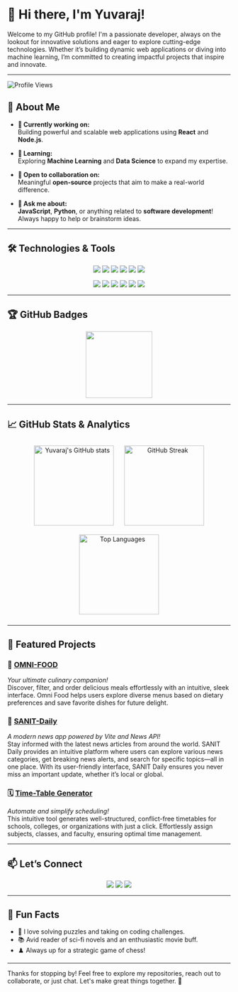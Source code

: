 # 👋 Hi there, I'm **Yuvaraj**!

Welcome to my GitHub profile! I'm a passionate developer, always on the lookout for innovative solutions and eager to explore cutting-edge technologies. Whether it’s building dynamic web applications or diving into machine learning, I’m committed to creating impactful projects that inspire and innovate.

---

![Profile Views](https://komarev.com/ghpvc/?username=yuvaraj-vc&color=blue&style=flat-square)

## 🌱 **About Me**

- **🔭 Currently working on:**  
  Building powerful and scalable web applications using **React** and **Node.js**.
  
- **🌱 Learning:**  
  Exploring **Machine Learning** and **Data Science** to expand my expertise.
  
- **👯 Open to collaboration on:**  
  Meaningful **open-source** projects that aim to make a real-world difference.
  
- **💬 Ask me about:**  
  **JavaScript**, **Python**, or anything related to **software development**! Always happy to help or brainstorm ideas.

---

## 🛠️ **Technologies & Tools**

<p align="center">
  <img src="https://img.shields.io/badge/JavaScript-%23323330.svg?style=for-the-badge&logo=javascript&logoColor=%23F7DF1E" />
  <img src="https://img.shields.io/badge/Python-%2314354C.svg?style=for-the-badge&logo=python&logoColor=white" />
  <img src="https://img.shields.io/badge/Java-%23ED8B00.svg?style=for-the-badge&logo=java&logoColor=white" />
  <img src="https://img.shields.io/badge/C++-%2300599C.svg?style=for-the-badge&logo=c%2B%2B&logoColor=white" />
  <img src="https://img.shields.io/badge/React-%2320232a.svg?style=for-the-badge&logo=react&logoColor=%2361DAFB" />
  <img src="https://img.shields.io/badge/Node.js-%23339933.svg?style=for-the-badge&logo=node.js&logoColor=white" />
</p>

<p align="center">
  <img src="https://img.shields.io/badge/HTML5-%23E34F26.svg?style=for-the-badge&logo=html5&logoColor=white" />
  <img src="https://img.shields.io/badge/CSS3-%231572B6.svg?style=for-the-badge&logo=css3&logoColor=white" />
  <img src="https://img.shields.io/badge/MongoDB-%2347A248.svg?style=for-the-badge&logo=mongodb&logoColor=white" />
  <img src="https://img.shields.io/badge/MySQL-%2300f.svg?style=for-the-badge&logo=mysql&logoColor=white" />
  <img src="https://img.shields.io/badge/Git-%23F05033.svg?style=for-the-badge&logo=git&logoColor=white" />
  <img src="https://img.shields.io/badge/Docker-%232496ED.svg?style=for-the-badge&logo=docker&logoColor=white" />
</p>

---

## 🏆 **GitHub Badges**

<p align="center">
  <img src="https://leetcode.com/static/images/badges/2024/gif/2024-10.gif" height="150em"/>

</p>

---

## 📈 **GitHub Stats & Analytics**

<p align="center">
  <img src="https://github-readme-stats.vercel.app/api?username=yuvaraj-vc&show_icons=true&theme=radical" alt="Yuvaraj's GitHub stats" height="180em" style="margin: 10px;" /> 
  <img src="https://github-readme-streak-stats.herokuapp.com/?user=yuvaraj-vc&theme=radical" alt="GitHub Streak" height="180em" style="margin: 10px;" />
  <img src="https://github-readme-stats.vercel.app/api/top-langs/?username=yuvaraj-vc&layout=compact&theme=radical" alt="Top Languages" height="180em" style="margin: 10px;" />
</p>

---

## 🚀 **Featured Projects**

### 🌟 [**OMNI-FOOD**](https://github.com/yuvaraj-vc/OMNI-FOOD)  
*Your ultimate culinary companion!*  
Discover, filter, and order delicious meals effortlessly with an intuitive, sleek interface. Omni Food helps users explore diverse menus based on dietary preferences and save favorite dishes for future delight.

### 📰 [**SANIT-Daily**](https://github.com/yuvaraj-vc/SANIT_Daily)  
*A modern news app powered by Vite and News API!*  
Stay informed with the latest news articles from around the world. SANIT Daily provides an intuitive platform where users can explore various news categories, get breaking news alerts, and search for specific topics—all in one place. With its user-friendly interface, SANIT Daily ensures you never miss an important update, whether it’s local or global.

### 🗓️ [**Time-Table Generator**](https://github.com/yuvaraj-vc/SoftwareDesignPatterns)  
*Automate and simplify scheduling!*  
This intuitive tool generates well-structured, conflict-free timetables for schools, colleges, or organizations with just a click. Effortlessly assign subjects, classes, and faculty, ensuring optimal time management.

---

## 📫 **Let’s Connect**

<p align="center">
  <a href="https://www.linkedin.com/in/yourprofile"><img src="https://img.shields.io/badge/LinkedIn-%230077B5.svg?style=for-the-badge&logo=linkedin&logoColor=white" /></a>
  <a href="https://twitter.com/yourtwitterhandle"><img src="https://img.shields.io/badge/Twitter-%231DA1F2.svg?style=for-the-badge&logo=twitter&logoColor=white" /></a>
  <a href="https://yourwebsite.com"><img src="https://img.shields.io/badge/Website-%2312100E.svg?style=for-the-badge&logo=github-pages&logoColor=white" /></a>
</p>

---

## 🎉 **Fun Facts**

- 🧩 I love solving puzzles and taking on coding challenges.
- 📚 Avid reader of sci-fi novels and an enthusiastic movie buff.
- ♟️ Always up for a strategic game of chess!

---

Thanks for stopping by! Feel free to explore my repositories, reach out to collaborate, or just chat. Let's make great things together. 🚀
